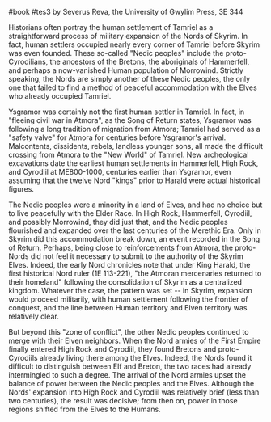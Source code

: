 #book #tes3
by Severus Reva, the University of Gwylim Press, 3E 344

Historians often portray the human settlement of Tamriel as a straightforward process of military expansion of the Nords of Skyrim. In fact, human settlers occupied nearly every corner of Tamriel before Skyrim was even founded. These so-called "Nedic peoples" include the proto-Cyrodilians, the ancestors of the Bretons, the aboriginals of Hammerfell, and perhaps a now-vanished Human population of Morrowind. Strictly speaking, the Nords are simply another of these Nedic peoples, the only one that failed to find a method of peaceful accommodation with the Elves who already occupied Tamriel.

Ysgramor was certainly not the first human settler in Tamriel. In fact, in "fleeing civil war in Atmora", as the Song of Return states, Ysgramor was following a long tradition of migration from Atmora; Tamriel had served as a "safety valve" for Atmora for centuries before Ysgramor's arrival. Malcontents, dissidents, rebels, landless younger sons, all made the difficult crossing from Atmora to the "New World" of Tamriel. New archeological excavations date the earliest human settlements in Hammerfell, High Rock, and Cyrodiil at ME800-1000, centuries earlier than Ysgramor, even assuming that the twelve Nord "kings" prior to Harald were actual historical figures.

The Nedic peoples were a minority in a land of Elves, and had no choice but to live peacefully with the Elder Race. In High Rock, Hammerfell, Cyrodiil, and possibly Morrowind, they did just that, and the Nedic peoples flourished and expanded over the last centuries of the Merethic Era. Only in Skyrim did this accommodation break down, an event recorded in the Song of Return. Perhaps, being close to reinforcements from Atmora, the proto-Nords did not feel it necessary to submit to the authority of the Skyrim Elves. Indeed, the early Nord chronicles note that under King Harald, the first historical Nord ruler (1E 113-221), "the Atmoran mercenaries returned to their homeland" following the consolidation of Skyrim as a centralized kingdom. Whatever the case, the pattern was set -- in Skyrim, expansion would proceed militarily, with human settlement following the frontier of conquest, and the line between Human territory and Elven territory was relatively clear.

But beyond this "zone of conflict", the other Nedic peoples continued to merge with their Elven neighbors. When the Nord armies of the First Empire finally entered High Rock and Cyrodiil, they found Bretons and proto-Cyrodiils already living there among the Elves. Indeed, the Nords found it difficult to distinguish between Elf and Breton, the two races had already intermingled to such a degree. The arrival of the Nord armies upset the balance of power between the Nedic peoples and the Elves. Although the Nords' expansion into High Rock and Cyrodiil was relatively brief (less than two centuries), the result was decisive; from then on, power in those regions shifted from the Elves to the Humans.